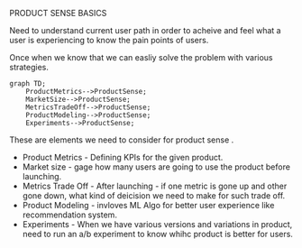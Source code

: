 PRODUCT SENSE BASICS 

Need to understand current user path in order to acheive and feel what a user is experiencing to know the pain points of users.

Once when we know that we can easliy solve the problem with various strategies. 

```mermaid
graph TD;
    ProductMetrics-->ProductSense;
    MarketSize-->ProductSense;
    MetricsTradeOff-->ProductSense; 
    ProductModeling-->ProductSense; 
    Experiments-->ProductSense;
```

These are elements we need to consider for product sense .

- Product Metrics - Defining KPIs for the given product. 
- Market size - gage how many users are going to use the product before launching.
- Metrics Trade Off - After launching - if one metric is gone up and other gone down, what kind of deicision we need to make for such trade off. 
- Product Modeling - invloves ML Algo for better user experience like recommendation system.
- Experiments - When we have various versions and variations in product, need to run an a/b experiment to know whihc product is better for users. 

